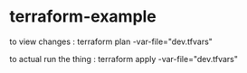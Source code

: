 # terraform-example

to view changes :
terraform plan -var-file="dev.tfvars"

to actual run the thing :
terraform apply -var-file="dev.tfvars"